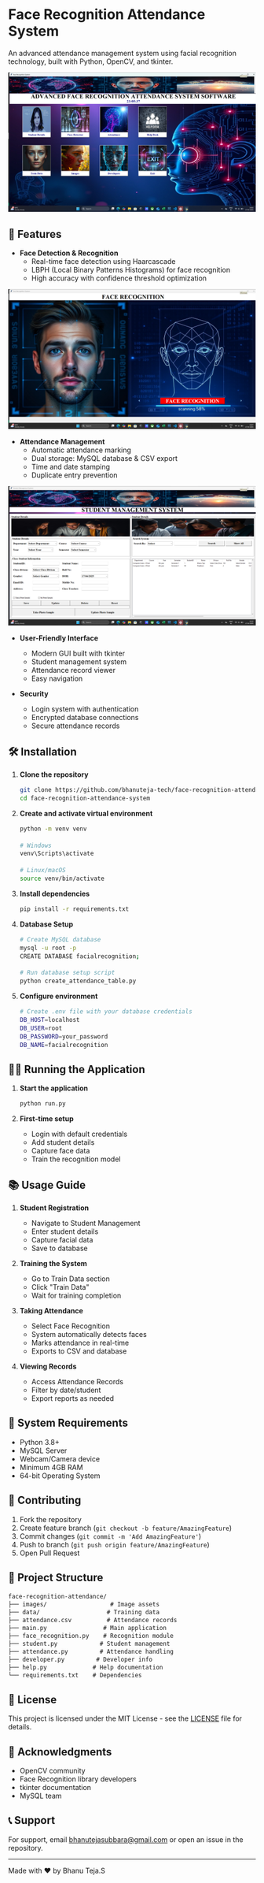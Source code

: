 # Face Recognition Attendance System

An advanced attendance management system using facial recognition technology, built with Python, OpenCV, and tkinter.

![System Demo](images/demo.png)

## 🚀 Features

- **Face Detection & Recognition**
  - Real-time face detection using Haarcascade
  - LBPH (Local Binary Patterns Histograms) for face recognition
  - High accuracy with confidence threshold optimization

![System Demo](images/Demo1.png)

- **Attendance Management**
  - Automatic attendance marking
  - Dual storage: MySQL database & CSV export
  - Time and date stamping
  - Duplicate entry prevention

![System Demo](images/Demo2.png)

- **User-Friendly Interface**
  - Modern GUI built with tkinter
  - Student management system
  - Attendance record viewer
  - Easy navigation

- **Security**
  - Login system with authentication
  - Encrypted database connections
  - Secure attendance records

## 🛠️ Installation

1. **Clone the repository**
   ```bash
   git clone https://github.com/bhanuteja-tech/face-recognition-attendance-system.git
   cd face-recognition-attendance-system
   ```

2. **Create and activate virtual environment**
   ```bash
   python -m venv venv
   
   # Windows
   venv\Scripts\activate
   
   # Linux/macOS
   source venv/bin/activate
   ```

3. **Install dependencies**
   ```bash
   pip install -r requirements.txt
   ```

4. **Database Setup**
   ```bash
   # Create MySQL database
   mysql -u root -p
   CREATE DATABASE facialrecognition;
   
   # Run database setup script
   python create_attendance_table.py
   ```

5. **Configure environment**
   ```bash
   # Create .env file with your database credentials
   DB_HOST=localhost
   DB_USER=root
   DB_PASSWORD=your_password
   DB_NAME=facialrecognition
   ```

## 🏃‍♂️ Running the Application

1. **Start the application**
   ```bash
   python run.py
   ```

2. **First-time setup**
   - Login with default credentials
   - Add student details
   - Capture face data
   - Train the recognition model

## 📚 Usage Guide

1. **Student Registration**
   - Navigate to Student Management
   - Enter student details
   - Capture facial data
   - Save to database

2. **Training the System**
   - Go to Train Data section
   - Click "Train Data"
   - Wait for training completion

3. **Taking Attendance**
   - Select Face Recognition
   - System automatically detects faces
   - Marks attendance in real-time
   - Exports to CSV and database

4. **Viewing Records**
   - Access Attendance Records
   - Filter by date/student
   - Export reports as needed

## 🔧 System Requirements

- Python 3.8+
- MySQL Server
- Webcam/Camera device
- Minimum 4GB RAM
- 64-bit Operating System

## 🤝 Contributing

1. Fork the repository
2. Create feature branch (`git checkout -b feature/AmazingFeature`)
3. Commit changes (`git commit -m 'Add AmazingFeature'`)
4. Push to branch (`git push origin feature/AmazingFeature`)
5. Open Pull Request

## 📝 Project Structure

```
face-recognition-attendance/
├── images/                  # Image assets
├── data/                   # Training data
├── attendance.csv          # Attendance records
├── main.py                # Main application
├── face_recognition.py    # Recognition module
├── student.py            # Student management
├── attendance.py         # Attendance handling
├── developer.py         # Developer info
├── help.py             # Help documentation
└── requirements.txt    # Dependencies
```


## 📄 License

This project is licensed under the MIT License - see the [LICENSE](LICENSE) file for details.

## 🙏 Acknowledgments

- OpenCV community
- Face Recognition library developers
- tkinter documentation
- MySQL team

## 📞 Support

For support, email bhanutejasubbara@gmail.com or open an issue in the repository.

---
Made with ❤️ by Bhanu Teja.S 